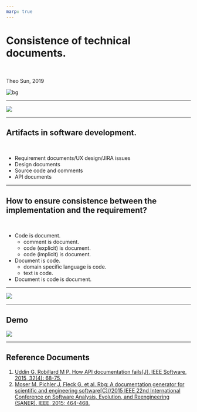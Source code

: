 ```yaml
---
marp: true
---
```


# Consistence of technical documents.

<!-- _color: white -->

<br>

Theo Sun, 2019

![bg](https://res.cloudinary.com/digf90pwi/image/upload/c_scale,e_auto_color,q_61,w_1920/v1572416573/ben-den-engelsen-evMkggr1OMs-unsplash_bupxif.jpg)

---

![](https://res.cloudinary.com/digf90pwi/image/upload/v1572416132/2019-10-30_14-15-16_gyr06b.png)

---

## Artifacts in software development.

<br>

* Requirement documents/UX design/JIRA issues
* Design documents
* Source code and comments
* API documents

---

## How to ensure consistence between the implementation and the requirement?

<br>

* Code is document.
  * comment is document.
  * code (explicit) is document.
  * code (implicit) is document.
* Document is code.
  * domain specific language is code.
  * text is code.
* Document is code is document.

---

![](https://res.cloudinary.com/digf90pwi/image/upload/v1572417233/2019-10-30_14-33-39_jubwxs.png)


---

## Demo

[![](https://res.cloudinary.com/digf90pwi/image/upload/v1574739312/2019-11-26_11-34-31_oo9cxw.png)](https://automation-documentation.demo.netlify.fornever.org/)

---

## Reference Documents

1. [Uddin G, Robillard M P. How API documentation fails[J]. IEEE Software, 2015, 32(4): 68-75.](https://www.cs.mcgill.ca/~martin/papers/ieeesw2015.pdf)
1. [Moser M, Pichler J, Fleck G, et al. Rbg: A documentation generator for scientific and engineering software[C]//2015 IEEE 22nd International Conference on Software Analysis, Evolution, and Reengineering (SANER). IEEE, 2015: 464-468.](http://citeseerx.ist.psu.edu/viewdoc/download?doi=10.1.1.941.8192&rep=rep1&type=pdf)